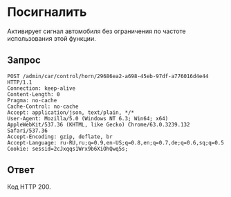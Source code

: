 # Посигналить

Активирует сигнал автомобиля без ограничения по частоте использования этой функции.

## Запрос

    POST /admin/car/control/horn/29686ea2-a698-45eb-97df-a776016d4e44 HTTP/1.1
    Connection: keep-alive
    Content-Length: 0
    Pragma: no-cache
    Cache-Control: no-cache
    Accept: application/json, text/plain, */*
    User-Agent: Mozilla/5.0 (Windows NT 6.3; Win64; x64) AppleWebKit/537.36 (KHTML, like Gecko) Chrome/63.0.3239.132 Safari/537.36
    Accept-Encoding: gzip, deflate, br
    Accept-Language: ru-RU,ru;q=0.9,en-US;q=0.8,en;q=0.7,de;q=0.6,sq;q=0.5
    Cookie: sessid=2cJxqqs1Wrx9b6XiOhQwq5s;

## Ответ

Код HTTP 200.